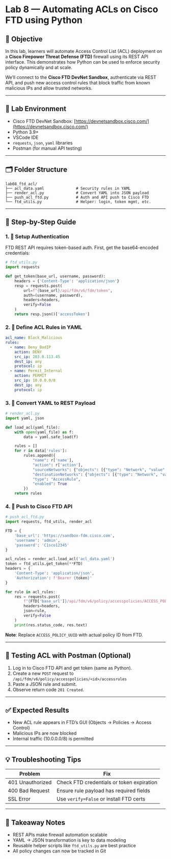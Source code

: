 # Lab 8 — Automating ACLs on Cisco FTD using Python

## 🧪 Objective
In this lab, learners will automate Access Control List (ACL) deployment on a **Cisco Firepower Threat Defense (FTD)** firewall using its REST API interface. This demonstrates how Python can be used to enforce security policy dynamically and at scale.

We’ll connect to the **Cisco FTD DevNet Sandbox**, authenticate via REST API, and push new access control rules that block traffic from known malicious IPs and allow trusted networks.

---

## 🔧 Lab Environment
- Cisco FTD DevNet Sandbox: [https://devnetsandbox.cisco.com/](https://devnetsandbox.cisco.com/)
- Python 3.9+
- VSCode IDE
- `requests`, `json`, `yaml` libraries
- Postman (for manual API testing)

---

## 🗂️ Folder Structure
```
lab08_ftd_acl/
├── acl_data.yaml              # Security rules in YAML
├── render_acl.py              # Convert YAML into JSON payload
├── push_acl_ftd.py            # Auth and API push to Cisco FTD
└── ftd_utils.py               # Helper: login, token mgmt, etc.
```

---

## 📝 Step-by-Step Guide

### 1. 🔐 Setup Authentication
FTD REST API requires token-based auth. First, get the base64-encoded credentials:

```python
# ftd_utils.py
import requests

def get_token(base_url, username, password):
    headers = {'Content-Type': 'application/json'}
    resp = requests.post(
        url=f"{base_url}/api/fdm/v6/fdm/token",
        auth=(username, password),
        headers=headers,
        verify=False
    )
    return resp.json()['accessToken']
```

### 2. 📄 Define ACL Rules in YAML
```yaml
acl_name: Block_Malicious
rules:
  - name: Deny_BadIP
    action: DENY
    src_ip: 203.0.113.45
    dest_ip: any
    protocol: ip
  - name: Permit_Internal
    action: PERMIT
    src_ip: 10.0.0.0/8
    dest_ip: any
    protocol: ip
```

### 3. 🧩 Convert YAML to REST Payload
```python
# render_acl.py
import yaml, json

def load_acl(yaml_file):
    with open(yaml_file) as f:
        data = yaml.safe_load(f)

    rules = []
    for r in data['rules']:
        rules.append({
            "name": r['name'],
            "action": r['action'],
            "sourceNetworks": {"objects": [{"type": "Network", "value": r['src_ip']}]},
            "destinationNetworks": {"objects": [{"type": "Network", "value": r['dest_ip']}]},
            "type": "AccessRule",
            "enabled": True
        })
    return rules
```

### 4. 🚀 Push to Cisco FTD API
```python
# push_acl_ftd.py
import requests, ftd_utils, render_acl

FTD = {
    'base_url': 'https://sandbox-fdm.cisco.com',
    'username': 'admin',
    'password': 'C1sco12345'
}

acl_rules = render_acl.load_acl('acl_data.yaml')
token = ftd_utils.get_token(**FTD)
headers = {
    'Content-Type': 'application/json',
    'Authorization': f'Bearer {token}'
}

for rule in acl_rules:
    res = requests.post(
        f"{FTD['base_url']}/api/fdm/v6/policy/accesspolicies/ACCESS_POLICY_UUID/accessrules",
        headers=headers,
        json=rule,
        verify=False
    )
    print(res.status_code, res.text)
```
**Note**: Replace `ACCESS_POLICY_UUID` with actual policy ID from FTD.

---

## 🧪 Testing ACL with Postman (Optional)
1. Log in to Cisco FTD API and get token (same as Python).
2. Create a new `POST` request to `/api/fdm/v6/policy/accesspolicies/<id>/accessrules`
3. Paste a JSON rule and submit.
4. Observe return code `201 Created`.

---

## ✅ Expected Results
- New ACL rule appears in FTD’s GUI (Objects → Policies → Access Control)
- Malicious IPs are now blocked
- Internal traffic (10.0.0.0/8) is permitted

---

## 💡 Troubleshooting Tips
| Problem | Fix |
|--------|-----|
| 401 Unauthorized | Check FTD credentials or token expiration |
| 400 Bad Request | Ensure rule payload has required fields |
| SSL Error | Use `verify=False` or install FTD certs |

---

## 🧠 Takeaway Notes
- REST APIs make firewall automation scalable
- YAML → JSON transformation is key to data modeling
- Reusable helper scripts like `ftd_utils.py` are best practice
- All policy changes can now be tracked in Git
